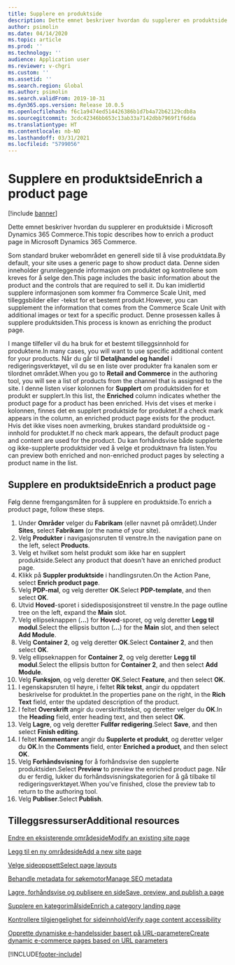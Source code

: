 ```yaml
---
title: Supplere en produktside
description: Dette emnet beskriver hvordan du supplerer en produktside i Microsoft Dynamics 365 Commerce.
author: psimolin
ms.date: 04/14/2020
ms.topic: article
ms.prod: ''
ms.technology: ''
audience: Application user
ms.reviewer: v-chgri
ms.custom: ''
ms.assetid: ''
ms.search.region: Global
ms.author: psimolin
ms.search.validFrom: 2019-10-31
ms.dyn365.ops.version: Release 10.0.5
ms.openlocfilehash: f6c1a9474ed514426386b1d7b4a72b62129cdb8a
ms.sourcegitcommit: 3cdc42346bb653c13ab33a7142dbb7969f1f6dda
ms.translationtype: HT
ms.contentlocale: nb-NO
ms.lasthandoff: 03/31/2021
ms.locfileid: "5799056"
---
```

# <a name="enrich-a-product-page"></a><span data-ttu-id="7b93a-103">Supplere en produktside</span><span class="sxs-lookup"><span data-stu-id="7b93a-103">Enrich a product page</span></span>

[!include [banner](includes/banner.md)]

<span data-ttu-id="7b93a-104">Dette emnet beskriver hvordan du supplerer en produktside i Microsoft Dynamics 365 Commerce.</span><span class="sxs-lookup"><span data-stu-id="7b93a-104">This topic describes how to enrich a product page in Microsoft Dynamics 365 Commerce.</span></span>

<span data-ttu-id="7b93a-105">Som standard bruker webområdet en generell side til å vise produktdata.</span><span class="sxs-lookup"><span data-stu-id="7b93a-105">By default, your site uses a generic page to show product data.</span></span> <span data-ttu-id="7b93a-106">Denne siden inneholder grunnleggende informasjon om produktet og kontrollene som kreves for å selge den.</span><span class="sxs-lookup"><span data-stu-id="7b93a-106">This page includes the basic information about the product and the controls that are required to sell it.</span></span> <span data-ttu-id="7b93a-107">Du kan imidlertid supplere informasjonen som kommer fra Commerce Scale Unit, med tilleggsbilder eller -tekst for et bestemt produkt.</span><span class="sxs-lookup"><span data-stu-id="7b93a-107">However, you can supplement the information that comes from the Commerce Scale Unit with additional images or text for a specific product.</span></span> <span data-ttu-id="7b93a-108">Denne prosessen kalles å supplere produktsiden.</span><span class="sxs-lookup"><span data-stu-id="7b93a-108">This process is known as enriching the product page.</span></span>

<span data-ttu-id="7b93a-109">I mange tilfeller vil du ha bruk for et bestemt tilleggsinnhold for produktene.</span><span class="sxs-lookup"><span data-stu-id="7b93a-109">In many cases, you will want to use specific additional content for your products.</span></span> <span data-ttu-id="7b93a-110">Når du går til **Detaljhandel og handel** i redigeringsverktøyet, vil du se en liste over produkter fra kanalen som er tilordnet området.</span><span class="sxs-lookup"><span data-stu-id="7b93a-110">When you go to **Retail and Commerce** in the authoring tool, you will see a list of products from the channel that is assigned to the site.</span></span> <span data-ttu-id="7b93a-111">I denne listen viser kolonnen for **Supplert** om produktsiden for et produkt er supplert.</span><span class="sxs-lookup"><span data-stu-id="7b93a-111">In this list, the **Enriched** column indicates whether the product page for a product has been enriched.</span></span> <span data-ttu-id="7b93a-112">Hvis det vises et merke i kolonnen, finnes det en supplert produktside for produktet.</span><span class="sxs-lookup"><span data-stu-id="7b93a-112">If a check mark appears in the column, an enriched product page exists for the product.</span></span> <span data-ttu-id="7b93a-113">Hvis det ikke vises noen avmerking, brukes standard produktside og -innhold for produktet.</span><span class="sxs-lookup"><span data-stu-id="7b93a-113">If no check mark appears, the default product page and content are used for the product.</span></span> <span data-ttu-id="7b93a-114">Du kan forhåndsvise både supplerte og ikke-supplerte produktsider ved å velge et produktnavn fra listen.</span><span class="sxs-lookup"><span data-stu-id="7b93a-114">You can preview both enriched and non-enriched product pages by selecting a product name in the list.</span></span>

## <a name="enrich-a-product-page"></a><span data-ttu-id="7b93a-115">Supplere en produktside</span><span class="sxs-lookup"><span data-stu-id="7b93a-115">Enrich a product page</span></span>

<span data-ttu-id="7b93a-116">Følg denne fremgangsmåten for å supplere en produktside.</span><span class="sxs-lookup"><span data-stu-id="7b93a-116">To enrich a product page, follow these steps.</span></span>

1. <span data-ttu-id="7b93a-117">Under **Områder** velger du **Fabrikam** (eller navnet på området).</span><span class="sxs-lookup"><span data-stu-id="7b93a-117">Under **Sites**, select **Fabrikam** (or the name of your site).</span></span>
1. <span data-ttu-id="7b93a-118">Velg **Produkter** i navigasjonsruten til venstre.</span><span class="sxs-lookup"><span data-stu-id="7b93a-118">In the navigation pane on the left, select **Products**.</span></span>
1. <span data-ttu-id="7b93a-119">Velg et hvilket som helst produkt som ikke har en supplert produktside.</span><span class="sxs-lookup"><span data-stu-id="7b93a-119">Select any product that doesn't have an enriched product page.</span></span>
1. <span data-ttu-id="7b93a-120">Klikk på **Suppler produktside** i handlingsruten.</span><span class="sxs-lookup"><span data-stu-id="7b93a-120">On the Action Pane, select **Enrich product page**.</span></span>
1. <span data-ttu-id="7b93a-121">Velg **PDP-mal**, og velg deretter **OK**.</span><span class="sxs-lookup"><span data-stu-id="7b93a-121">Select **PDP-template**, and then select **OK**.</span></span>
1. <span data-ttu-id="7b93a-122">Utvid **Hoved**-sporet i sidedisposisjonstreet til venstre.</span><span class="sxs-lookup"><span data-stu-id="7b93a-122">In the page outline tree on the left, expand the **Main** slot.</span></span>
1. <span data-ttu-id="7b93a-123">Velg ellipseknappen (**...**) for **Hoved**-sporet, og velg deretter **Legg til modul**.</span><span class="sxs-lookup"><span data-stu-id="7b93a-123">Select the ellipsis button (**...**) for the **Main** slot, and then select **Add Module**.</span></span>
1. <span data-ttu-id="7b93a-124">Velg **Container 2**, og velg deretter **OK**.</span><span class="sxs-lookup"><span data-stu-id="7b93a-124">Select **Container 2**, and then select **OK**.</span></span>
1. <span data-ttu-id="7b93a-125">Velg ellipseknappen for **Container 2**, og velg deretter **Legg til modul**.</span><span class="sxs-lookup"><span data-stu-id="7b93a-125">Select the ellipsis button for **Container 2**, and then select **Add Module**.</span></span>
1. <span data-ttu-id="7b93a-126">Velg **Funksjon**, og velg deretter **OK**.</span><span class="sxs-lookup"><span data-stu-id="7b93a-126">Select **Feature**, and then select **OK**.</span></span>
1. <span data-ttu-id="7b93a-127">I egenskapsruten til høyre, i feltet **Rik tekst**, angir du oppdatert beskrivelse for produktet.</span><span class="sxs-lookup"><span data-stu-id="7b93a-127">In the properties pane on the right, in the **Rich Text** field, enter the updated description of the product.</span></span>
1. <span data-ttu-id="7b93a-128">I feltet **Overskrift** angir du overskriftstekst, og deretter velger du **OK**.</span><span class="sxs-lookup"><span data-stu-id="7b93a-128">In the **Heading** field, enter heading text, and then select **OK**.</span></span>
1. <span data-ttu-id="7b93a-129">Velg **Lagre**, og velg deretter **Fullfør redigering**.</span><span class="sxs-lookup"><span data-stu-id="7b93a-129">Select **Save**, and then select **Finish editing**.</span></span>
1. <span data-ttu-id="7b93a-130">I feltet **Kommentarer** angir du **Supplerte et produkt**, og deretter velger du **OK**.</span><span class="sxs-lookup"><span data-stu-id="7b93a-130">In the **Comments** field, enter **Enriched a product**, and then select **OK**.</span></span>
1. <span data-ttu-id="7b93a-131">Velg **Forhåndsvisning** for å forhåndsvise den supplerte produktsiden.</span><span class="sxs-lookup"><span data-stu-id="7b93a-131">Select **Preview** to preview the enriched product page.</span></span> <span data-ttu-id="7b93a-132">Når du er ferdig, lukker du forhåndsvisningskategorien for å gå tilbake til redigeringsverktøyet.</span><span class="sxs-lookup"><span data-stu-id="7b93a-132">When you've finished, close the preview tab to return to the authoring tool.</span></span>
1. <span data-ttu-id="7b93a-133">Velg **Publiser**.</span><span class="sxs-lookup"><span data-stu-id="7b93a-133">Select **Publish**.</span></span>

## <a name="additional-resources"></a><span data-ttu-id="7b93a-134">Tilleggsressurser</span><span class="sxs-lookup"><span data-stu-id="7b93a-134">Additional resources</span></span>

[<span data-ttu-id="7b93a-135">Endre en eksisterende områdeside</span><span class="sxs-lookup"><span data-stu-id="7b93a-135">Modify an existing site page</span></span>](modify-existing-page.md)

[<span data-ttu-id="7b93a-136">Legg til en ny områdeside</span><span class="sxs-lookup"><span data-stu-id="7b93a-136">Add a new site page</span></span>](add-new-page.md)

[<span data-ttu-id="7b93a-137">Velge sideoppsett</span><span class="sxs-lookup"><span data-stu-id="7b93a-137">Select page layouts</span></span>](select-page-layouts.md)

[<span data-ttu-id="7b93a-138">Behandle metadata for søkemotor</span><span class="sxs-lookup"><span data-stu-id="7b93a-138">Manage SEO metadata</span></span>](manage-seo-metadata.md)

[<span data-ttu-id="7b93a-139">Lagre, forhåndsvise og publisere en side</span><span class="sxs-lookup"><span data-stu-id="7b93a-139">Save, preview, and publish a page</span></span>](save-preview-publish-page.md)

[<span data-ttu-id="7b93a-140">Supplere en kategorimålside</span><span class="sxs-lookup"><span data-stu-id="7b93a-140">Enrich a category landing page</span></span>](enrich-category-page.md)

[<span data-ttu-id="7b93a-141">Kontrollere tilgjengelighet for sideinnhold</span><span class="sxs-lookup"><span data-stu-id="7b93a-141">Verify page content accessibility</span></span>](verify-accessibility.md)

[<span data-ttu-id="7b93a-142">Opprette dynamiske e-handelssider basert på URL-parametere</span><span class="sxs-lookup"><span data-stu-id="7b93a-142">Create dynamic e-commerce pages based on URL parameters</span></span>](create-dynamic-pages.md)


[!INCLUDE[footer-include](../includes/footer-banner.md)]
